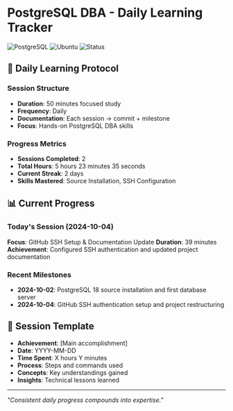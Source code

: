 # PostgreSQL DBA - Daily Learning Tracker

![PostgreSQL](https://img.shields.io/badge/PostgreSQL-18-336791?style=for-the-badge&logo=postgresql)
![Ubuntu](https://img.shields.io/badge/Ubuntu-22.04%20LTS-E95420?style=for-the-badge&logo=ubuntu)
![Status](https://img.shields.io/badge/Status-Active%20Learning-success?style=for-the-badge)

## 🎯 Daily Learning Protocol

### Session Structure
- **Duration**: 50 minutes focused study
- **Frequency**: Daily
- **Documentation**: Each session → commit + milestone
- **Focus**: Hands-on PostgreSQL DBA skills

### Progress Metrics
- **Sessions Completed**: 2
- **Total Hours**: 5 hours 23 minutes 35 seconds
- **Current Streak**: 2 days
- **Skills Mastered**: Source Installation, SSH Configuration

## 📊 Current Progress

### Today's Session (2024-10-04)
**Focus**: GitHub SSH Setup & Documentation Update
**Duration**: 39 minutes
**Achievement**: Configured SSH authentication and updated project documentation

### Recent Milestones
- **2024-10-02**: PostgreSQL 18 source installation and first database server
- **2024-10-04**: GitHub SSH authentication setup and project restructuring

## 📝 Session Template
- **Achievement**: [Main accomplishment]
- **Date**: YYYY-MM-DD
- **Time Spent**: X hours Y minutes
- **Process**: Steps and commands used
- **Concepts**: Key understandings gained
- **Insights**: Technical lessons learned

---
*"Consistent daily progress compounds into expertise."*
